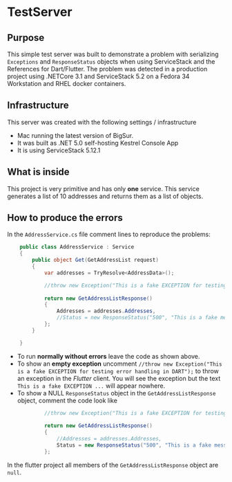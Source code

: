 # TestServer
## Purpose
This simple test server was built to demonstrate a problem with serializing `Exceptions` and `ResponseStatus` objects when using ServiceStack and the 
References for Dart/Flutter. The problem was detected in a production project using .NETCore 3.1 and ServiceStack 5.2 on a Fedora 34 Workstation and RHEL docker containers.
## Infrastructure
This server was created with the following settings / infrastructure
* Mac running the latest version of BigSur.
* It was built as .NET 5.0 self-hosting Kestrel Console App
* It is using ServiceStack 5.12.1
## What is inside
This project is very primitive and has only **one** service. This service generates a list of 10 addresses and returns them as a list of objects.
## How to produce the errors
In the `AddressService.cs` file comment lines to reproduce the problems:
```c#
    public class AddressService : Service
    {
        public object Get(GetAddressList request)
        {
            var addresses = TryResolve<AddressData>();

            //throw new Exception("This is a fake EXCEPTION for testing error handling in DART");
            
            return new GetAddressListResponse()
            {
                Addresses = addresses.Addresses,
                //Status = new ResponseStatus("500", "This is a fake message for testing!"),
            };
        }

    }
```
* To run **normally without errors** leave the code as shown above. 
* To show an **empty exception** uncomment `//throw new Exception("This is a fake EXCEPTION for testing error handling in DART");`
to throw an exception in the *Flutter* client. You will see the exception but the text `This is a fake EXCEPTION ...` will appear nowhere.
* To show a NULL `ResponseStatus` object in the `GetAddressListResponse` object, comment the code look like
```c#
            //throw new Exception("This is a fake EXCEPTION for testing error handling in DART");
            
            return new GetAddressListResponse()
            {
                //Addresses = addresses.Addresses,
                Status = new ResponseStatus("500", "This is a fake message for testing!"),
            };
```
In the flutter project all members of the `GetAddressListResponse` object are `null`.
